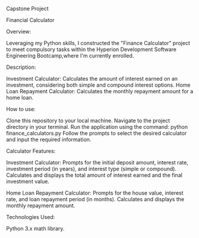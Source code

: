 
Capstone Project

Financial Calculator

Overview:

Leveraging my Python skills, I constructed the "Finance Calculator" project to meet compulsory tasks within the Hyperion Development Software Engineering Bootcamp,where I'm currently enrolled.


Description:

Investment Calculator:
 Calculates the amount of interest earned on an investment, considering both simple and compound interest options.
Home Loan Repayment Calculator:
 Calculates the monthly repayment amount for a home loan.


How to use:

Clone this repository to your local machine.
Navigate to the project directory in your terminal.
Run the application using the command: python finance_calculators.py
Follow the prompts to select the desired calculator and input the required information.


Calculator Features:

Investment Calculator:
Prompts for the initial deposit amount, interest rate, investment period (in years), and interest type (simple or compound).
Calculates and displays the total amount of interest earned and the final investment value.

Home Loan Repayment Calculator:
Prompts for the house value, interest rate, and loan repayment period (in months).
Calculates and displays the monthly repayment amount.


Technologies Used:

Python 3.x
math library. 

